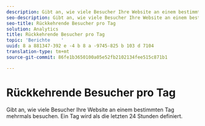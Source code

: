 ```yaml
---
description: Gibt an, wie viele Besucher Ihre Website an einem bestimmten Tag mehrmals besuchen. Ein Tag wird als die letzten 24 Stunden definiert.
seo-description: Gibt an, wie viele Besucher Ihre Website an einem bestimmten Tag mehrmals besuchen. Ein Tag wird als die letzten 24 Stunden definiert.
seo-title: Rückkehrende Besucher pro Tag
solution: Analytics
title: Rückkehrende Besucher pro Tag
topic: 'Berichte    '
uuid: 8 a 881347-392 e -4 b 8 a -9745-825 b 103 d 7104
translation-type: tm+mt
source-git-commit: 86fe1b3650100a05e52fb2102134fee515c871b1

---
```



# Rückkehrende Besucher pro Tag

Gibt an, wie viele Besucher Ihre Website an einem bestimmten Tag mehrmals besuchen. Ein Tag wird als die letzten 24 Stunden definiert.


